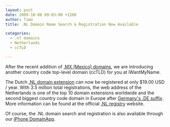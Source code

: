 ```yaml
---
layout: post
date: 2009-10-08 09:03:00 +1200
author: Timo
title: .NL Domain Name Search & Registration Now Available

categories:
  - .nl domains
  - Netherlands
  - ccTLD

---
```


After the recent addition of [.MX (Mexico) domains](https://iwantmyname.com/domains/mx-mexican-domain-name-registration-for-mexico ".MX Domain Extension - Mexico"), we are introducing another country code top-level domain (ccTLD) for you at iWantMyName.

The Dutch [.NL domain extension](https://iwantmyname.com/domains/nl-dutch-domain-name-registration-for-netherlands ".NL Domain Extension - Netherlands") can now be registered at only $19.00 USD / year. With 3.5 million total registrations, the web address of the Netherlands is one of the top 10 domain extensions worldwide and the second biggest country code domain in Europe after [Germany's .DE suffix](https://iwantmyname.com/domains/de-german-domain-name-registration-for-germany ".DE German Domain Extension"). More information can be found at the official [.NL registry](http://sidn.nl/ ".NL Domain Registry") website.

Of course, the .NL domain search and registration is also available through our [iPhone DomainApp](https://iwantmyname.com/iphone).
